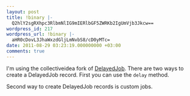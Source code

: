 ```yaml
---
layout: post
title: !binary |-
  Q2hlY2sgRXhpc3RlbmNlIG9mIERlbGF5ZWRKb2IgUmVjb3Jkcw==
wordpress_id: 217
wordpress_url: !binary |-
  aHR0cDovL3JhaWxzdGljLmNvbS8/cD0yMTc=
date: 2011-08-29 03:23:19.000000000 +03:00
comments: true
---
```

I'm using the collectiveidea fork of <a href="http://github.com/collectiveidea/delayed_job" target="_blank">DelayedJob</a>. There are two ways to create a DelayedJob record. First you can use the <code>delay</code> method.

<script src="https://gist.github.com/1177431.js?file=dj_delay.rb"></script>

Second way to create DelayedJob records is custom jobs.

<script src="https://gist.github.com/1177431.js?file=dj_custom_job.rb"></script>
